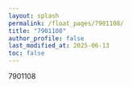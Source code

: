 ```yaml
---
layout: splash
permalink: /float_pages/7901108/
title: "7901108"
author_profile: false
last_modified_at: 2025-06-13
toc: false
---
```

 
7901108
